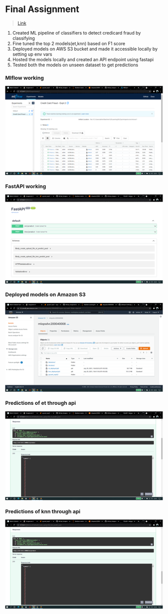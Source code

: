 # Final Assignment

> [Link](https://github.com/abhinavr11/MLOps_Assignment/tree/pycaret_expt2)

1. Created ML pipeline of classifiers to detect credicard fraud by classifying 
2. Fine tuned the top 2 models(et,knn) based on F1 score
3. Deployed models on AWS S3 bucket and made it accessible locally by setting up env vars
4. Hosted the models locally and created an API endpoint using fastapi 
5. Tested both the models on unseen dataset to get predictions

### Mlflow working
![check](img/1.png)


### FastAPI working
![check](img/2.png)


### Deployed models on Amazon S3
![check](img/3.png)


### Predictions of et through api
![check](img/et.png)


### Predictions of knn through api
![check](img/knn.png)
